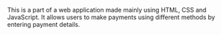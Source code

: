 This is a part of a web application made mainly using HTML, CSS and JavaScript. It allows users to make payments using different methods by entering payment details. 

